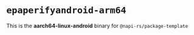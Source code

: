 # `epaperifyandroid-arm64`

This is the **aarch64-linux-android** binary for `@napi-rs/package-template`
